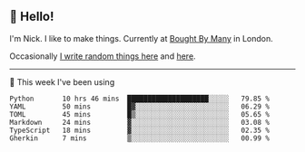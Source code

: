 ## 👋 Hello! 

I'm Nick. I like to make things. Currently at [Bought By Many](https://boughtbymany.com) in London.

Occasionally [I write random things here](https://nicksnell.com) and [here](https://twitter.com/nicksnell).

-------

🚀 This week I've been using

<!--START_SECTION:waka-->

```text
Python       10 hrs 46 mins  ████████████████████░░░░░   79.85 %
YAML         50 mins         █▓░░░░░░░░░░░░░░░░░░░░░░░   06.29 %
TOML         45 mins         █▒░░░░░░░░░░░░░░░░░░░░░░░   05.65 %
Markdown     24 mins         ▓░░░░░░░░░░░░░░░░░░░░░░░░   03.08 %
TypeScript   18 mins         ▓░░░░░░░░░░░░░░░░░░░░░░░░   02.35 %
Gherkin      7 mins          ▒░░░░░░░░░░░░░░░░░░░░░░░░   00.99 %
```

<!--END_SECTION:waka-->
